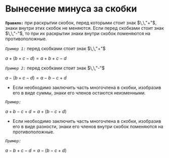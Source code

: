 # Вынесение минуса за скобки

**`Правило:`** при раскрытии скобок, перед которыми стоит знак $\,\,"+"$, знаки внутри этих скобок не меняются. Если перед скобками стоит знак $\,\,"-"$, то при их раскрытии знаки внутри скобок поменяются на противоположные.

*`Пример 1:`* перед скобками стоит знак $\,\,"+"$

$a+(b+c-d)=a+b+c-d$

*`Пример 2:`* перед скобками стоит знак $\,\,"-"$

$a-(b+c-d)=a-b-c+d$

- Если необходимо заключить часть многочлена в скобки, изобразив его в виде суммы, знаки его членов остаются неизменными.

*`Пример:`*

$a+b-c+d=a+(b-c+d)$

- Если необходимо заключить часть многочлена в скобки, изобразив его в виде разности, знаки его членов внутри скобок поменяются на противоположные.

*`Пример:`*

$a-b+c-d=a-(b-c+d)$

